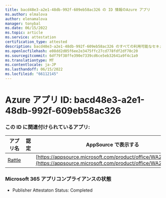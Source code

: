 ```yaml
---
title: bacd48e3-a2e1-48db-992f-609eb58ac326 の ID 情報のAzure アプリ
ms.author: elmalova
author: elenamalova
manager: tonybal
ms.date: 06/15/2022
ms.topic: article
ms.service: attestation
certification_type: attested
description: bacd48e3-a2e1-48db-992f-609eb58ac326 のすべての利用可能なセキュリティとコンプライアンス情報。
ms.openlocfilehash: e08dd2d05f6ee2e3475ffc27cd778fdf2df70c20
ms.sourcegitcommit: 6df79f38ffe390e7339cd6ce5eb32641a9f4c1a9
ms.translationtype: MT
ms.contentlocale: ja-JP
ms.lasthandoff: 06/15/2022
ms.locfileid: "66112145"
---
```

# <a name="azure-app-id-bacd48e3-a2e1-48db-992f-609eb58ac326"></a>Azure アプリ ID: bacd48e3-a2e1-48db-992f-609eb58ac326


### <a name="apps-associated-with-this-id"></a>この ID に関連付けられているアプリ:
| **アプリ名** | **認定** | **AppSource で表示する** |
|--------------|---------------|-----------------------|
| [Rattle](../forward/WA200004030.md) |  | [https://appsource.microsoft.com/product/office/WA200004030](https://appsource.microsoft.com/product/office/WA200004030) |

### <a name="microsoft-365-app-compliance-status"></a>Microsoft 365 アプリコンプライアンスの状態
- Publisher Attestaton Status: Completed
